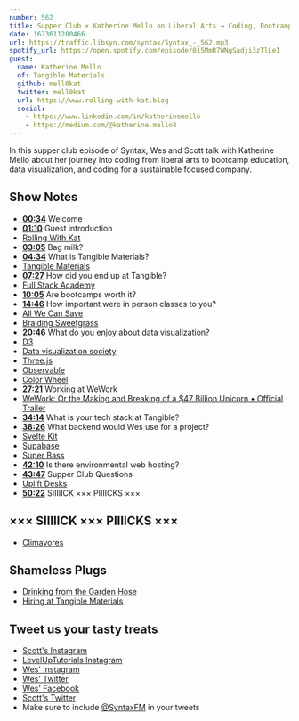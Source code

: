 ```yaml
---
number: 562
title: Supper Club × Katherine Mello on Liberal Arts → Coding, Bootcamps,  and Sustainability
date: 1673611200466
url: https://traffic.libsyn.com/syntax/Syntax_-_562.mp3
spotify_url: https://open.spotify.com/episode/015MmR7WNgSadji3zTlLeI
guest:
  name: Katherine Mello
  of: Tangible Materials
  github: mell0kat
  twitter: mell0kat
  url: https://www.rolling-with-kat.blog
  social:
    - https://www.linkedin.com/in/katherinemello
    - https://medium.com/@katherine.mello8
---
```


In this supper club episode of Syntax, Wes and Scott talk with Katherine Mello about her journey into coding from liberal arts to bootcamp education, data visualization, and coding for a sustainable focused company.

## Show Notes

- **[00:34](#t=00:34)** Welcome
- **[01:10](#t=01:10)** Guest introduction
- [Rolling With Kat](https://www.rolling-with-kat.blog/)
- **[03:05](#t=03:05)** Bag milk?
- **[04:34](#t=04:34)** What is Tangible Materials?
- [Tangible Materials](https://tangiblematerials.com/)
- **[07:27](#t=07:27)** How did you end up at Tangible?
- [Full Stack Academy](https://www.fullstackacademy.com/tech-bootcamp)
- **[10:05](#t=10:05)** Are bootcamps worth it?
- **[14:46](#t=14:46)** How important were in person classes to you?
- [All We Can Save](https://www.allwecansave.earth)
- [Braiding Sweetgrass](https://milkweed.org/book/braiding-sweetgrass)
- **[20:46](#t=20:46)** What do you enjoy about data visualization?
- [D3](https://d3js.org)
- [Data visualization society](https://www.datavisualizationsociety.org/)
- [Three.js](https://threejs.org)
- [Observable](https://observablehq.com)
- [Color Wheel](https://observablehq.com/@shan/oklab-color-wheel)
- **[27:21](#t=27:21)** Working at WeWork
- [WeWork: Or the Making and Breaking of a $47 Billion Unicorn • Official Trailer](https://www.youtube.com/watch?v=HVAESeO7dgc)
- **[34:14](#t=34:14)** What is your tech stack at Tangible?
- **[38:26](#t=38:26)** What backend would Wes use for a project?
- [Svelte Kit](https://kit.svelte.dev)
- [Supabase](https://supabase.com)
- [Super Bass](https://www.youtube.com/watch?v=4JipHEz53sU)
- **[42:10](#t=42:10)** Is there environmental web hosting?
- **[43:47](#t=43:47)** Supper Club Questions
- [Uplift Desks](https://www.upliftdesk.com)
- **[50:22](#t=50:22)** SIIIIICK ××× PIIIICKS ×××

## ××× SIIIIICK ××× PIIIICKS ×××

- [Climavores](https://postscriptmedia.com/climavores/)

## Shameless Plugs

- [Drinking from the Garden Hose](https://www.rolling-with-kat.blog/post/drinking-from-the-garden-hose)
- [Hiring at Tangible Materials](https://tangiblematerials.com/)

## Tweet us your tasty treats

- [Scott's Instagram](https://www.instagram.com/stolinski/)
- [LevelUpTutorials Instagram](https://www.instagram.com/LevelUpTutorials/)
- [Wes' Instagram](https://www.instagram.com/wesbos/)
- [Wes' Twitter](https://twitter.com/wesbos)
- [Wes' Facebook](https://www.facebook.com/wesbos.developer)
- [Scott's Twitter](https://twitter.com/stolinski)
- Make sure to include [@SyntaxFM](https://twitter.com/SyntaxFM) in your tweets

